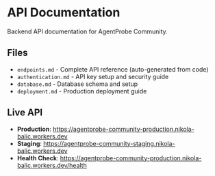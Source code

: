 # API Documentation

Backend API documentation for AgentProbe Community.

## Files

- `endpoints.md` - Complete API reference (auto-generated from code)
- `authentication.md` - API key setup and security guide  
- `database.md` - Database schema and setup
- `deployment.md` - Production deployment guide

## Live API

- **Production**: https://agentprobe-community-production.nikola-balic.workers.dev
- **Staging**: https://agentprobe-community-staging.nikola-balic.workers.dev
- **Health Check**: https://agentprobe-community-production.nikola-balic.workers.dev/health